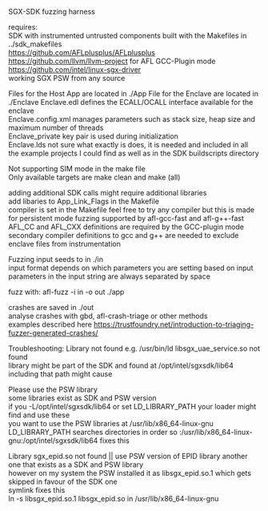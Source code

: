 SGX-SDK fuzzing harness 

requires:  
	SDK with instrumented untrusted components built with the Makefiles in ../sdk_makefiles  
	https://github.com/AFLplusplus/AFLplusplus   
	https://github.com/llvm/llvm-project for AFL GCC-Plugin mode  
	https://github.com/intel/linux-sgx-driver  
	working SGX PSW from any source  

Files for the Host App are located in ./App 
File for the Enclave are located in ./Enclave 
Enclave.edl defines the ECALL/OCALL interface available for the enclave     
Enclave.config.xml manages parameters such as stack size, heap size and maximum number of threads     
Enclave_private key pair is used during initialization     
Enclave.lds not sure what exactly is does, it is needed and included in all the example projects I could find as well as in the SDK buildscripts directory     


Not supporting SIM mode in the make file     
Only available targets are make clean and make (all)     


adding additional SDK calls might require additional libraries   
add libaries to App_Link_Flags in the Makefile  
compiler is set in the Makefile
feel free to try any compiler but this is made for persistent mode fuzzing supported by afl-gcc-fast and afl-g++-fast 
AFL_CC and AFL_CXX definitions are required by the GCC-plugin mode  
secondary compiler definitions to gcc and g++ are needed to exclude enclave files from instrumentation       


Fuzzing input seeds to in ./in    
input format depends on which parameters you are setting based on input   
parameters in the input string are always separated by space  

fuzz with:
afl-fuzz -i in -o out ./app  

crashes are saved in ./out  
analyse crashes with gbd, afl-crash-triage or other methods  
examples described here https://trustfoundry.net/introduction-to-triaging-fuzzer-generated-crashes/  




Troubleshooting: 
Library not found e.g. /usr/bin/ld libsgx_uae_service.so not found  
	library might be part of the SDK and found at /opt/intel/sgxsdk/lib64 
	including that path might cause

Please use the PSW library  
	some libraries exist as SDK and PSW version   
	if you -L/opt/intel/sgxsdk/lib64  or set LD_LIBRARY_PATH your loader might find and use these   
	you want to use the PSW libraries at /usr/lib/x86_64-linux-gnu   
	LD_LIBRARY_PATH searches directories in order so :/usr/lib/x86_64-linux-gnu:/opt/intel/sgxsdk/lib64 fixes this

Library sgx_epid.so not found || use PSW version of EPID library 
	another one that exists as a SDK and PSW library   
	however on my system the PSW installed it as libsgx_epid.so.1 which gets skipped in favour of the SDK one   
	symlink fixes this   
	ln -s libsgx_epid.so.1 libsgx_epid.so in /usr/lib/x86_64-linux-gnu   
